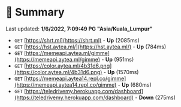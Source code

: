 # 📖 Summary
Last updated: **1/6/2022, 7:09:49 PG "Asia/Kuala_Lumpur"**

- `GET` [https://shrt.ml](https://shrt.ml) - **Up** (2085ms)
- `GET` [https://hst.aytea.ml/](https://hst.aytea.ml/) - **Up** (784ms)
- `GET` [https://memeapi.aytea.ml/gimme](https://memeapi.aytea.ml/gimme) - **Up** (951ms)
- `GET` [https://color.aytea.ml/4b31d6.png](https://color.aytea.ml/4b31d6.png) - **Up** (1570ms)
- `GET` [https://memeapi.aytea14.repl.co/gimme](https://memeapi.aytea14.repl.co/gimme) - **Up** (680ms)
- `GET` [https://teledrivemy.herokuapp.com/dashboard](https://teledrivemy.herokuapp.com/dashboard) - **Down** (275ms)
